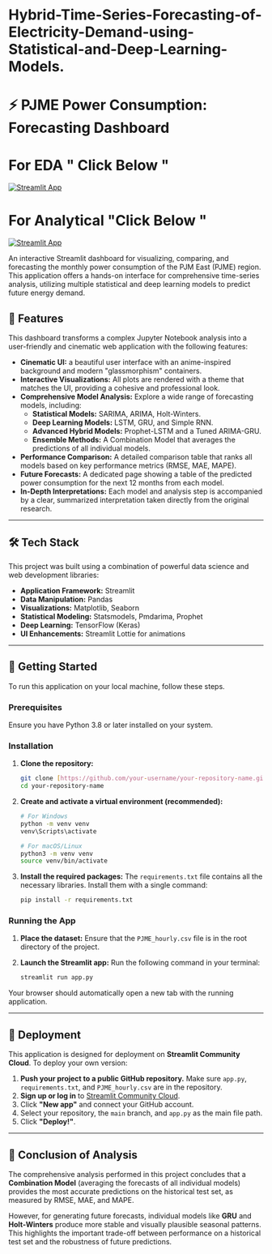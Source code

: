 # Hybrid-Time-Series-Forecasting-of-Electricity-Demand-using-Statistical-and-Deep-Learning-Models.

# ⚡ PJME Power Consumption: Forecasting Dashboard

# For EDA " Click Below "

[![Streamlit App](https://static.streamlit.io/badges/streamlit_badge_black_white.svg)](https://hybrid-time-series-eda.streamlit.app/)

# For Analytical "Click Below "

[![Streamlit App](https://static.streamlit.io/badges/streamlit_badge_black_white.svg)](https://hybrid-time-series-forecasting.streamlit.app/)

An interactive Streamlit dashboard for visualizing, comparing, and forecasting the monthly power consumption of the PJM East (PJME) region. This application offers a hands-on interface for comprehensive time-series analysis, utilizing multiple statistical and deep learning models to predict future energy demand.

## 🔮 Features

This dashboard transforms a complex Jupyter Notebook analysis into a user-friendly and cinematic web application with the following features:

- **Cinematic UI:** a beautiful user interface with an anime-inspired background and modern "glassmorphism" containers.
- **Interactive Visualizations:** All plots are rendered with a theme that matches the UI, providing a cohesive and professional look.
- **Comprehensive Model Analysis:** Explore a wide range of forecasting models, including:
  - **Statistical Models:** SARIMA, ARIMA, Holt-Winters.
  - **Deep Learning Models:** LSTM, GRU, and Simple RNN.
  - **Advanced Hybrid Models:** Prophet-LSTM and a Tuned ARIMA-GRU.
  - **Ensemble Methods:** A Combination Model that averages the predictions of all individual models.
- **Performance Comparison:** A detailed comparison table that ranks all models based on key performance metrics (RMSE, MAE, MAPE).
- **Future Forecasts:** A dedicated page showing a table of the predicted power consumption for the next 12 months from each model.
- **In-Depth Interpretations:** Each model and analysis step is accompanied by a clear, summarized interpretation taken directly from the original research.

---

## 🛠️ Tech Stack

This project was built using a combination of powerful data science and web development libraries:

- **Application Framework:** Streamlit
- **Data Manipulation:** Pandas
- **Visualizations:** Matplotlib, Seaborn
- **Statistical Modeling:** Statsmodels, Pmdarima, Prophet
- **Deep Learning:** TensorFlow (Keras)
- **UI Enhancements:** Streamlit Lottie for animations

---

## 🚀 Getting Started

To run this application on your local machine, follow these steps.

### Prerequisites

Ensure you have Python 3.8 or later installed on your system.

### Installation

1.  **Clone the repository:**
    ```bash
    git clone [https://github.com/your-username/your-repository-name.git](https://github.com/your-username/your-repository-name.git)
    cd your-repository-name
    ```

2.  **Create and activate a virtual environment (recommended):**
    ```bash
    # For Windows
    python -m venv venv
    venv\Scripts\activate

    # For macOS/Linux
    python3 -m venv venv
    source venv/bin/activate
    ```

3.  **Install the required packages:**
    The `requirements.txt` file contains all the necessary libraries. Install them with a single command:
    ```bash
    pip install -r requirements.txt
    ```

### Running the App

1.  **Place the dataset:** Ensure that the `PJME_hourly.csv` file is in the root directory of the project.

2.  **Launch the Streamlit app:**
    Run the following command in your terminal:
    ```bash
    streamlit run app.py
    ```

Your browser should automatically open a new tab with the running application.

---

## 🚢 Deployment

This application is designed for deployment on **Streamlit Community Cloud**. To deploy your own version:

1.  **Push your project to a public GitHub repository.** Make sure `app.py`, `requirements.txt`, and `PJME_hourly.csv` are in the repository.
2.  **Sign up or log in** to [Streamlit Community Cloud](https://share.streamlit.io/).
3.  Click **"New app"** and connect your GitHub account.
4.  Select your repository, the `main` branch, and `app.py` as the main file path.
5.  Click **"Deploy!"**.

---

## 📜 Conclusion of Analysis

The comprehensive analysis performed in this project concludes that a **Combination Model** (averaging the forecasts of all individual models) provides the most accurate predictions on the historical test set, as measured by RMSE, MAE, and MAPE.

However, for generating future forecasts, individual models like **GRU** and **Holt-Winters** produce more stable and visually plausible seasonal patterns. This highlights the important trade-off between performance on a historical test set and the robustness of future predictions.

